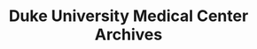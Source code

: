 ---
layout: repo
title: "Duke University Medical Center Archives"
id: 5250
permalink: repos/5250/
---